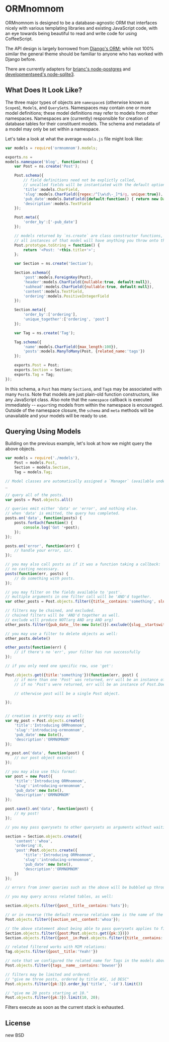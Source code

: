ORMnomnom
=========

ORMnomnom is designed to be a database-agnostic ORM that interfaces nicely with various templating libraries
and existing JavaScript code, with an eye towards being beautiful to read and write code for using CoffeeScript.

The API design is largely borrowed from [Django's ORM](https://docs.djangoproject.com/en/1.3/topics/db/models/); while
not 100% similar the general theme should be familiar to anyone who has worked with Django before. 

There are currently adapters for [brianc's node-postgres](https://github.com/brianc/node-postgres) and [developmentseed's node-sqlite3](https://github.com/developmentseed/node-sqlite3).

What Does It Look Like?
-----------------------

The three major types of objects are `namespace`s (otherwise known as `Scope`s), `Model`s, and `QuerySet`s.
Namespaces may contain one or more model definitions; these model definitions may refer to models from other namespaces.
Namespaces are (currently) responsible for creation of database tables for their constituent models. The schema and metadata
of a model may only be set within a namespace.

Let's take a look at what the average `models.js` file might look like:

````javascript
var models = require('ormnomnom').models;

exports.ns = 
models.namespace('blog', function(ns) {
    var Post = ns.create('Post');

    Post.schema({
        // field definitions need not be explictly called,
        // uncalled fields will be instantiated with the default options.
        'title':models.CharField,
        'slug':models.CharField({regex:/^[\w\d\-_]*$/g, unique:true}),
        'pub_date':models.DateField({default:function() { return new Date(); }}),
        'description':models.TextField
    });

    Post.meta({
        'order_by':['-pub_date']
    });

    // models returned by `ns.create` are class constructor functions, just like in vanilla JS.
    // all instances of that model will have anything you throw onto their `prototype` available to them.
    Post.prototype.toString = function() {
        return '<Post: '+this.title+'>';
    };

    var Section = ns.create('Section');

    Section.schema({
        'post':models.ForeignKey(Post),
        'header':models.CharField({nullable:true, default:null}),
        'subhead':models.CharField({nullable:true, default:null}),
        'content':models.TextField,
        'ordering':models.PositiveIntegerField
    });

    Section.meta({
        'order_by':['ordering'],
        'unique_together':['ordering', 'post']
    });

    var Tag = ns.create('Tag');

    Tag.schema({
        'name':models.CharField({max_length:100}),
        'posts':models.ManyToMany(Post, {related_name:'tags'})
    });

    exports.Post = Post;
    exports.Section = Section;
    exports.Tag = Tag;
});
````

In this schema, a `Post` has many `Section`s, and `Tag`s may be associated with many `Post`s. Note that models are just plain-old function constructors,
like any JavaScript class. Also note that the `namespace` callback is executed immediately -- `export`ing models from within the namespace is encouraged.
Outside of the namespace closure, the `schema` and `meta` methods will be unavailable and your models will be ready to use.

Querying Using Models
---------------------

Building on the previous example, let's look at how we might query the above objects.

````javascript
var models = require('./models'),
    Post = models.Post,
    Section = models.Section,
    Tag = models.Tag;

// Model classes are automatically assigned a `Manager` (available under 'Model._default_manager' as well as 'Model.objects') which is responsible for starting queries, like so:
_

// query all of the posts.
var posts = Post.objects.all()

// queries emit either 'data' or 'error', and nothing else.
// when 'data' is emitted, the query has completed.
posts.on('data', function(posts) {
    posts.forEach(function() {
        console.log('Got '+post);
    });
});

posts.on('error', function(err) {
    // handle your error, sir.
});

// you may also call posts as if it was a function taking a callback:
// no casting necessary.
posts(function(err, posts) {
    // do something with posts.
});

// you may filter on the fields available to 'post'.
// multiple arguments in one filter call will be 'AND'd together.
var other_posts = Post.objects.filter({title__contains:'something', slug:'something-else'});

// filters may be chained, and excluded.
// chained filters will be 'AND'd together as well.
// exclude will produce NOT(arg AND arg AND arg)
other_posts.filter({pub_date__lte:new Date()}).exclude({slug__startswith:'butts'});

// you may use a filter to delete objects as well:
other_posts.delete()

other_posts(function(err) {
    // if there's no 'err', your filter has run successfully
});

// if you only need one specific row, use 'get':

Post.objects.get({title:'something'})(function(err, post) {
    // if more than one 'Post' was returned, err will be an instance of Post.MultipleObjectsReturned.
    // if no 'Post's were returned, err will be an instance of Post.DoesNotExist, 

    // otherwise post will be a single Post object.

});


// creation is pretty easy as well:
var my_post = Post.objects.create({
    'title':'Introducing ORMnomnom',
    'slug':'introducing-ormnomnom',
    'pub_date':new Date(),
    'description':'ORMNOMNOM'
});

my_post.on('data', function(post) {
    // our post object exists!
});

// you may also use this format:
var post = new Post({
    'title':'Introducing ORMnomnom',
    'slug':'introducing-ormnomnom',
    'pub_date':new Date(),
    'description':'ORMNOMNOM'
});

post.save().on('data', function(post) {
    // my post!
});

// you may pass querysets to other querysets as arguments without waiting for them to return, as well:

section = Section.objects.create({
    'content':'whoa',
    'ordering':0,
    'post':Post.objects.create({
        'title':'Introducing ORMnomnom',
        'slug':'introducing-ormnomnom',
        'pub_date':new Date(),
        'description':'ORMNOMNOM'
    })
});

// errors from inner queries such as the above will be bubbled up through the 'section' queryset.

// you may query across related tables, as well:

section.objects.filter({post__title__contains:'hats'});

// or in reverse (the default reverse relation name is the name of the model with the foreign key, lowercased, plus '_set'):
Post.objects.filter({section_set__content:'whoa'});

// the above statement about being able to pass querysets applies to filtering, as well
Section.objects.filter({post:Post.objects.get({pk:3})})
Section.objects.filter({post__in:Post.objects.filter({title__contains:'something'})})

// related filtered works with M2M relations:
Tag.objects.filter({post__title:'Yeah!'})

// note that we configured the related name for Tags in the models above.
Post.objects.filter({tags__name__contains:'bowser'})

// filters may be limited and ordered:
// "give me three posts, ordered by title ASC, id DESC"
Post.objects.filter({pk:3}).order_by('title', '-id').limit(3)

// "give me 20 posts starting at 10."
Post.objects.filter({pk:3}).limit(10, 20);

````

Filters execute as soon as the current stack is exhausted. 

License
-------
new BSD


